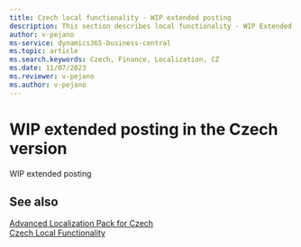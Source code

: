 ```yaml
---
title: Czech local functionality - WIP extended posting
description: This section describes local functionality - WIP Extended Posting in the Czech version of Business Central.
author: v-pejano
ms-service: dynamics365-business-central
ms.topic: article
ms.search.keywords: Czech, Finance, Localization, CZ
ms.date: 11/07/2023
ms.reviewer: v-pejano
ms.author: v-pejano
---
```


# WIP extended posting in the Czech version
WIP extended posting

## See also

[Advanced Localization Pack for Czech](ui-extensions-advanced-localization-pack-cz.md)  
[Czech Local Functionality](czech-local-functionality.md)  
